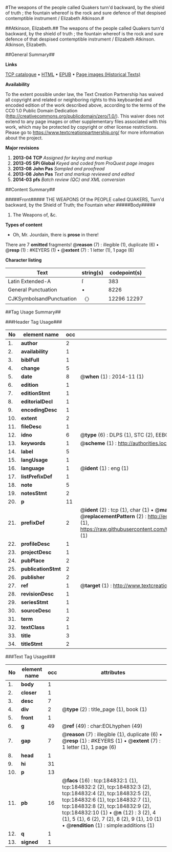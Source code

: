 #The weapons of the people called Quakers turn'd backward, by the shield of truth ; the fountain whereof is the rock and sure defence of that despised contemptible instrument / Elizabeth Atkinson.#

##Atkinson, Elizabeth.##
The weapons of the people called Quakers turn'd backward, by the shield of truth ; the fountain whereof is the rock and sure defence of that despised contemptible instrument / Elizabeth Atkinson.
Atkinson, Elizabeth.

##General Summary##

**Links**

[TCP catalogue](http://www.ota.ox.ac.uk/tcp/)  • 
[HTML](http://tei.it.ox.ac.uk/tcp/Texts-HTML/free/B08/B08395.html)  • 
[EPUB](http://tei.it.ox.ac.uk/tcp/Texts-EPUB/free/B08/B08395.epub) • 
[Page images (Historical Texts)](https://historicaltexts.jisc.ac.uk/eebo-69648495e)

**Availability**

To the extent possible under law, the Text Creation Partnership has waived all copyright and related or neighboring rights to this keyboarded and encoded edition of the work described above, according to the terms of the CC0 1.0 Public Domain Dedication (http://creativecommons.org/publicdomain/zero/1.0/). This waiver does not extend to any page images or other supplementary files associated with this work, which may be protected by copyright or other license restrictions. Please go to https://www.textcreationpartnership.org/ for more information about the project.

**Major revisions**

1. __2013-04__ __TCP__ *Assigned for keying and markup*
1. __2013-05__ __SPi Global__ *Keyed and coded from ProQuest page images*
1. __2013-08__ __John Pas__ *Sampled and proofread*
1. __2013-08__ __John Pas__ *Text and markup reviewed and edited*
1. __2014-03__ __pfs__ *Batch review (QC) and XML conversion*

##Content Summary##

#####Front#####
THE WEAPONS Of the PEOPLE called QUAKERS, Turn'd backward, by the Shield of Truth; the Fountain wher
#####Body#####

1. The Weapons of, &c.

**Types of content**

  * Oh, Mr. Jourdain, there is **prose** in there!

There are 7 **omitted** fragments! 
 @__reason__ (7) : illegible (1), duplicate (6)  •  @__resp__ (1) : #KEYERS (1)  •  @__extent__ (7) : 1 letter (1), 1 page (6)

**Character listing**


|Text|string(s)|codepoint(s)|
|---|---|---|
|Latin Extended-A|ſ|383|
|General Punctuation|•|8226|
|CJKSymbolsandPunctuation|〈〉|12296 12297|

##Tag Usage Summary##

###Header Tag Usage###

|No|element name|occ|attributes|
|---|---|---|---|
|1.|__author__|2||
|2.|__availability__|1||
|3.|__biblFull__|1||
|4.|__change__|5||
|5.|__date__|8| @__when__ (1) : 2014-11 (1)|
|6.|__edition__|1||
|7.|__editionStmt__|1||
|8.|__editorialDecl__|1||
|9.|__encodingDesc__|1||
|10.|__extent__|2||
|11.|__fileDesc__|1||
|12.|__idno__|6| @__type__ (6) : DLPS (1), STC (2), EEBO-CITATION (1), OCLC (1), VID (1)|
|13.|__keywords__|1| @__scheme__ (1) : http://authorities.loc.gov/ (1)|
|14.|__label__|5||
|15.|__langUsage__|1||
|16.|__language__|1| @__ident__ (1) : eng (1)|
|17.|__listPrefixDef__|1||
|18.|__note__|5||
|19.|__notesStmt__|2||
|20.|__p__|11||
|21.|__prefixDef__|2| @__ident__ (2) : tcp (1), char (1)  •  @__matchPattern__ (2) : ([0-9\-]+):([0-9IVX]+) (1), (.+) (1)  •  @__replacementPattern__ (2) : http://eebo.chadwyck.com/downloadtiff?vid=$1&page=$2 (1), https://raw.githubusercontent.com/textcreationpartnership/Texts/master/tcpchars.xml#$1 (1)|
|22.|__profileDesc__|1||
|23.|__projectDesc__|1||
|24.|__pubPlace__|2||
|25.|__publicationStmt__|2||
|26.|__publisher__|2||
|27.|__ref__|1| @__target__ (1) : http://www.textcreationpartnership.org/docs/. (1)|
|28.|__revisionDesc__|1||
|29.|__seriesStmt__|1||
|30.|__sourceDesc__|1||
|31.|__term__|2||
|32.|__textClass__|1||
|33.|__title__|3||
|34.|__titleStmt__|2||


###Text Tag Usage###

|No|element name|occ|attributes|
|---|---|---|---|
|1.|__body__|1||
|2.|__closer__|1||
|3.|__desc__|7||
|4.|__div__|2| @__type__ (2) : title_page (1), book (1)|
|5.|__front__|1||
|6.|__g__|49| @__ref__ (49) : char:EOLhyphen (49)|
|7.|__gap__|7| @__reason__ (7) : illegible (1), duplicate (6)  •  @__resp__ (1) : #KEYERS (1)  •  @__extent__ (7) : 1 letter (1), 1 page (6)|
|8.|__head__|1||
|9.|__hi__|31||
|10.|__p__|13||
|11.|__pb__|16| @__facs__ (16) : tcp:184832:1 (1), tcp:184832:2 (2), tcp:184832:3 (2), tcp:184832:4 (2), tcp:184832:5 (2), tcp:184832:6 (1), tcp:184832:7 (1), tcp:184832:8 (2), tcp:184832:9 (2), tcp:184832:10 (1)  •  @__n__ (12) : 3 (2), 4 (1), 5 (1), 6 (2), 7 (2), 8 (2), 9 (1), 10 (1)  •  @__rendition__ (1) : simple:additions (1)|
|12.|__q__|1||
|13.|__signed__|1||
